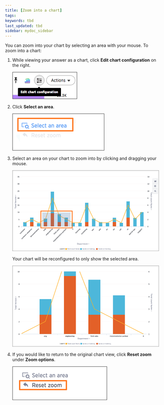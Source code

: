 ```yaml
---
title: [Zoom into a chart]
tags:
keywords: tbd
last_updated: tbd
sidebar: mydoc_sidebar
---
```

You can zoom into your chart by selecting an area with your mouse. To zoom into a chart:

1. While viewing your answer as a chart, click **Edit chart configuration** on the right.

     ![](/pages/images/edit_chart_configuration_line_stacked.png "Edit chart configuration icon")

2. Click **Select an area**.

     ![](/pages/images/select_area_to_zoom.png "Select an area to zoom")

3. Select an area on your chart to zoom into by clicking and dragging your mouse.

     ![](/pages/images/zoom_into_an_area.png "Click and drag to select an area")

    Your chart will be reconfigured to only show the selected area.

     ![](/pages/images/zoomed_in_area.png "Zoomed in chart area")

4. If you would like to return to the original chart view, click **Reset zoom** under **Zoom options**.

     ![](/pages/images/zoom%20out.png "Reset zoom option") 
